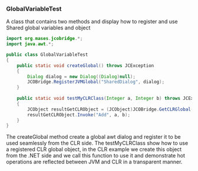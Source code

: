 ### GlobalVariableTest
A class that contains two methods and display how to register and use Shared global variables and object

```java
import org.mases.jcobridge.*;
import java.awt.*;

public class GlobalVariableTest
{
	public static void createGlobal() throws JCException
	{
		Dialog dialog = new Dialog((Dialog)null);
		JCOBridge.RegisterJVMGlobal("SharedDialog", dialog);
	}
	
	public static void testMyCLRClass(Integer a, Integer b) throws JCException
	{
		JCObject resultGetCLRObject = (JCObject)JCOBridge.GetCLRGlobal("MyCLRClass");
        resultGetCLRObject.Invoke("Add", a, b);
	}
}
```
The createGlobal method create a global awt dialog and register it to be used seamlessly from the CLR side.
The testMyCLRClass show how to use a registered CLR global object, in the CLR example we create this object from the .NET side and we call this function to use it and demonstrate hot operations are reflected between JVM and CLR in a transparent manner. 
